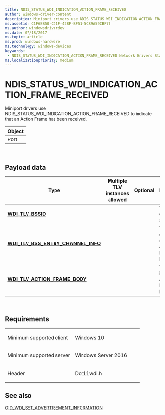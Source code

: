 ```yaml
---
title: NDIS_STATUS_WDI_INDICATION_ACTION_FRAME_RECEIVED
author: windows-driver-content
description: Miniport drivers use NDIS_STATUS_WDI_INDICATION_ACTION_FRAME_RECEIVED to indicate that an Action Frame has been received.
ms.assetid: C1F6EB50-C11F-428F-BF51-5C89A59CBF76
ms.author: windowsdriverdev 
ms.date: 07/18/2017 
ms.topic: article 
ms.prod: windows-hardware 
ms.technology: windows-devices 
keywords:
 - NDIS_STATUS_WDI_INDICATION_ACTION_FRAME_RECEIVED Network Drivers Starting with Windows Vista
ms.localizationpriority: medium
---
```


# NDIS\_STATUS\_WDI\_INDICATION\_ACTION\_FRAME\_RECEIVED


Miniport drivers use NDIS\_STATUS\_WDI\_INDICATION\_ACTION\_FRAME\_RECEIVED to indicate that an Action Frame has been received.

| Object |
|--------|
| Port   |

 

## Payload data


| Type                                                                               | Multiple TLV instances allowed | Optional | Description                                               |
|------------------------------------------------------------------------------------|--------------------------------|----------|-----------------------------------------------------------|
| [**WDI\_TLV\_BSSID**](https://msdn.microsoft.com/library/windows/hardware/dn926153)                                      |                                |          | The BSSID of the source.                                  |
| [**WDI\_TLV\_BSS\_ENTRY\_CHANNEL\_INFO**](https://msdn.microsoft.com/library/windows/hardware/dn926155) |                                |          | The logical channel number and band ID for the BSS entry. |
| [**WDI\_TLV\_ACTION\_FRAME\_BODY**](https://msdn.microsoft.com/library/windows/hardware/dn926118)            |                                |          | The incoming Action Frame body.                           |

 

Requirements
------------

<table>
<colgroup>
<col width="50%" />
<col width="50%" />
</colgroup>
<tbody>
<tr class="odd">
<td><p>Minimum supported client</p></td>
<td><p>Windows 10</p></td>
</tr>
<tr class="even">
<td><p>Minimum supported server</p></td>
<td><p>Windows Server 2016</p></td>
</tr>
<tr class="odd">
<td><p>Header</p></td>
<td>Dot11wdi.h</td>
</tr>
</tbody>
</table>

## See also


[OID\_WDI\_SET\_ADVERTISEMENT\_INFORMATION](oid-wdi-set-advertisement-information.md)

 

 




